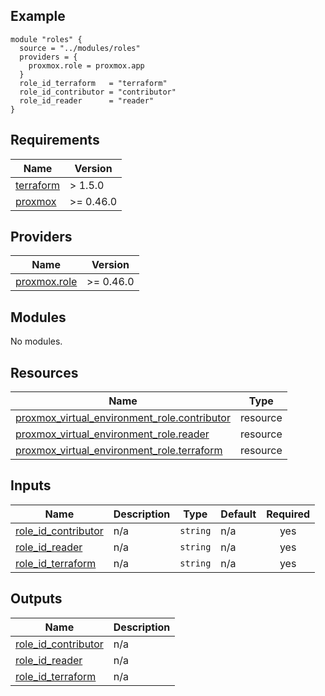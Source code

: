 <!-- BEGIN_TF_DOCS -->

## Example
```
module "roles" {
  source = "../modules/roles"
  providers = {
    proxmox.role = proxmox.app
  }
  role_id_terraform   = "terraform"
  role_id_contributor = "contributor"
  role_id_reader      = "reader"
}
```

## Requirements

| Name | Version |
|------|---------|
| <a name="requirement_terraform"></a> [terraform](#requirement\_terraform) | > 1.5.0 |
| <a name="requirement_proxmox"></a> [proxmox](#requirement\_proxmox) | >= 0.46.0 |

## Providers

| Name | Version |
|------|---------|
| <a name="provider_proxmox.role"></a> [proxmox.role](#provider\_proxmox.role) | >= 0.46.0 |

## Modules

No modules.

## Resources

| Name | Type |
|------|------|
| [proxmox_virtual_environment_role.contributor](https://registry.terraform.io/providers/bpg/proxmox/latest/docs/resources/virtual_environment_role) | resource |
| [proxmox_virtual_environment_role.reader](https://registry.terraform.io/providers/bpg/proxmox/latest/docs/resources/virtual_environment_role) | resource |
| [proxmox_virtual_environment_role.terraform](https://registry.terraform.io/providers/bpg/proxmox/latest/docs/resources/virtual_environment_role) | resource |

## Inputs

| Name | Description | Type | Default | Required |
|------|-------------|------|---------|:--------:|
| <a name="input_role_id_contributor"></a> [role\_id\_contributor](#input\_role\_id\_contributor) | n/a | `string` | n/a | yes |
| <a name="input_role_id_reader"></a> [role\_id\_reader](#input\_role\_id\_reader) | n/a | `string` | n/a | yes |
| <a name="input_role_id_terraform"></a> [role\_id\_terraform](#input\_role\_id\_terraform) | n/a | `string` | n/a | yes |

## Outputs

| Name | Description |
|------|-------------|
| <a name="output_role_id_contributor"></a> [role\_id\_contributor](#output\_role\_id\_contributor) | n/a |
| <a name="output_role_id_reader"></a> [role\_id\_reader](#output\_role\_id\_reader) | n/a |
| <a name="output_role_id_terraform"></a> [role\_id\_terraform](#output\_role\_id\_terraform) | n/a |
<!-- END_TF_DOCS -->